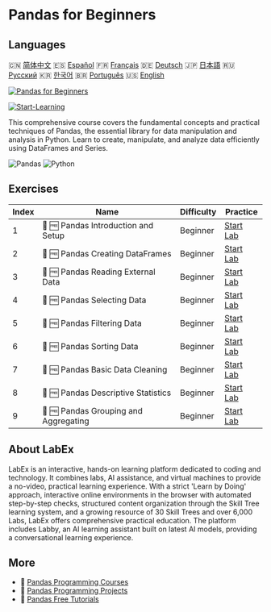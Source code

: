 # Pandas for Beginners

## Languages

🇨🇳 [简体中文](README_zh.md) 🇪🇸 [Español](README_es.md) 🇫🇷 [Français](README_fr.md) 🇩🇪 [Deutsch](README_de.md) 🇯🇵 [日本語](README_ja.md) 🇷🇺 [Русский](README_ru.md) 🇰🇷 [한국어](README_ko.md) 🇧🇷 [Português](README_pt.md) 🇺🇸 [English](README.md) 

[![Pandas for Beginners](https://cover-creator.labex.io/pandas-for-beginners.png)](https://labex.io/courses/pandas-for-beginners)

[![Start-Learning](https://img.shields.io/badge/Start-Learning-whitesmoke?style=for-the-badge)](https://labex.io/courses/pandas-for-beginners)

This comprehensive course covers the fundamental concepts and practical techniques of Pandas, the essential library for data manipulation and analysis in Python. Learn to create, manipulate, and analyze data efficiently using DataFrames and Series.

![Pandas](https://img.shields.io/badge/Pandas-whitesmoke?style=for-the-badge&logo=pandas)
![Python](https://img.shields.io/badge/Python-whitesmoke?style=for-the-badge&logo=python)


## Exercises

|   Index | Name                                  | Difficulty   | Practice                                                                                                         |
|---------|---------------------------------------|--------------|------------------------------------------------------------------------------------------------------------------|
|       1 | 📖 🆓 Pandas Introduction and Setup   | Beginner     | <a target='_blank' href='https://labex.io/tutorials/pandas-pandas-introduction-and-setup-596395'>Start Lab</a>   |
|       2 | 📖 🆓 Pandas Creating DataFrames      | Beginner     | <a target='_blank' href='https://labex.io/tutorials/pandas-pandas-creating-dataframes-596391'>Start Lab</a>      |
|       3 | 📖 🆓 Pandas Reading External Data    | Beginner     | <a target='_blank' href='https://labex.io/tutorials/pandas-pandas-reading-external-data-596396'>Start Lab</a>    |
|       4 | 📖 🆓 Pandas Selecting Data           | Beginner     | <a target='_blank' href='https://labex.io/tutorials/pandas-pandas-selecting-data-596397'>Start Lab</a>           |
|       5 | 📖 🆓 Pandas Filtering Data           | Beginner     | <a target='_blank' href='https://labex.io/tutorials/pandas-pandas-filtering-data-596393'>Start Lab</a>           |
|       6 | 📖 🆓 Pandas Sorting Data             | Beginner     | <a target='_blank' href='https://labex.io/tutorials/pandas-pandas-sorting-data-596398'>Start Lab</a>             |
|       7 | 📖 🆓 Pandas Basic Data Cleaning      | Beginner     | <a target='_blank' href='https://labex.io/tutorials/pandas-pandas-basic-data-cleaning-596390'>Start Lab</a>      |
|       8 | 📖 🆓 Pandas Descriptive Statistics   | Beginner     | <a target='_blank' href='https://labex.io/tutorials/pandas-pandas-descriptive-statistics-596392'>Start Lab</a>   |
|       9 | 📖 🆓 Pandas Grouping and Aggregating | Beginner     | <a target='_blank' href='https://labex.io/tutorials/pandas-pandas-grouping-and-aggregating-596394'>Start Lab</a> |

## About LabEx

LabEx is an interactive, hands-on learning platform dedicated to coding and technology. It combines labs, AI assistance, and virtual machines to provide a no-video, practical learning experience. With a strict 'Learn by Doing' approach, interactive online environments in the browser with automated step-by-step checks, structured content organization through the Skill Tree learning system, and a growing resource of 30 Skill Trees and over 6,000 Labs, LabEx offers comprehensive practical education. The platform includes Labby, an AI learning assistant built on latest AI models, providing a conversational learning experience.

## More

- 🔗 [Pandas Programming Courses](https://github.com/labex-labs/awesome-programming-courses)
- 🔗 [Pandas Programming Projects](https://github.com/labex-labs/awesome-programming-projects)
- 🔗 [Pandas Free Tutorials](https://github.com/labex-labs/pandas-free-tutorials)

